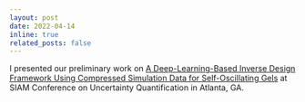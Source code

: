 ```yaml
---
layout: post
date: 2022-04-14
inline: true
related_posts: false
---
```


I presented our preliminary work on [A Deep-Learning-Based Inverse Design Framework Using Compressed Simulation Data for Self-Oscillating Gels](https://meetings.siam.org/sess/dsp_talk.cfm?p=119378) at SIAM Conference on Uncertainty Quantification in Atlanta, GA.
